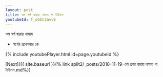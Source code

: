 ```yaml
---
layout: post
title: ওম স্বর্গ দ্বারায় নামায গা টাইমস
youtubeId: f_oGbC2avvE
---
```

 
 
 ওম স্বর্গ দ্বারায় নামায  
 
 -  স্বর্গের প্রবেশদ্বার কে 
 
  
 
  
 
 
 
 
 
 


{% include youtubePlayer.html id=page.youtubeId %}
 
[Next]({{ site.baseurl }}{% link  split2/_posts/2018-11-19-ওম প্রজা দ্বারায় নামায গা টাইমস.md%})
 
